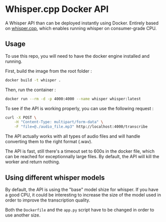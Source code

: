 # Whisper.cpp Docker API

A Whisper API than can be deployed instantly using Docker. Entirely based on [whisper.cpp](https://github.com/ggerganov/whisper.cpp), which enables running whisper on consumer-grade CPU.

## Usage

To use this repo, you will need to have the docker engine installed and running.

First, build the image from the root folder :

```bash
docker build -t whisper .
```

Then, run the container :

```bash
docker run --rm -d -p 4000:4000 --name whisper whisper:latest
```

To see if the API is working properly, you can use the following request :

```bash
curl -X POST \
    -H "Content-Type: multipart/form-data" \
    -F "file=@./audio_file.mp3" http://localhost:4000/transcribe
```

The API actually works with all types of audio files and will handle converting them to the right format (.wav).

The API is fast, still there's a timeout set to 600s in the docker file, which can be reached for exceptionnally large files. By default, the API will kill the worker and return nothing.

## Using different whisper models

By default, the API is using the "base" model shize for whisper. If you have a good CPU, it could be interesting to increase the size of the model used in order to improve the transcription quality.

Both the `Dockerfile` and the `app.py` script have to be changed in order to use another size.